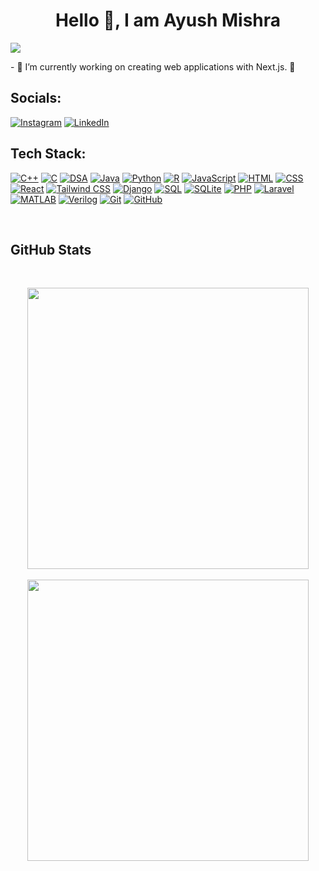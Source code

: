 
 <h1 align="center"><b>Hello 👋, I am Ayush Mishra</b></h1> 
<p align="left"> <img src="https://komarev.com/ghpvc/?username=Ayush-07-Mishra&label=Profile%20views&color=0e75b6&style=flat" /> </p>
- 🔭 I’m currently working on creating web applications with Next.js. 🚀


##  Socials:
[![Instagram](https://img.shields.io/badge/Instagram-%23E4405F.svg?logo=Instagram&logoColor=white)](https://www.instagram.com/ayushmishra312004) [![LinkedIn](https://img.shields.io/badge/LinkedIn-%230077B5.svg?logo=linkedin&logoColor=white)]([https://www.linkedin.com/in/ayush-mishra](https://www.linkedin.com/in/ayush-mishra07/))

##  Tech Stack:
[![C++](https://img.shields.io/badge/c++-%2300599C.svg?style=for-the-badge&logo=c%2B%2B&logoColor=white)](https://en.wikipedia.org/wiki/C%2B%2B)
[![C](https://img.shields.io/badge/c-%2300599C.svg?style=for-the-badge&logo=c&logoColor=white)](https://en.wikipedia.org/wiki/C_(programming_language))
[![DSA](https://img.shields.io/badge/-DSA-007ACC?style=flat-square)](https://en.wikipedia.org/wiki/Data_structures_and_algorithms)
[![Java](https://img.shields.io/badge/java-%23ED8B00.svg?style=for-the-badge&logo=java&logoColor=white)](https://www.java.com/)
[![Python](https://img.shields.io/badge/python-3670A0?style=for-the-badge&logo=python&logoColor=ffdd54)](https://www.python.org/)
[![R](https://img.shields.io/badge/r-%23276DC3.svg?style=for-the-badge&logo=r&logoColor=white)](https://www.r-project.org/)
[![JavaScript](https://img.shields.io/badge/javascript-%23323330.svg?style=for-the-badge&logo=javascript&logoColor=%23F7DF1E)](https://developer.mozilla.org/en-US/docs/Web/JavaScript)
[![HTML](https://img.shields.io/badge/HTML-239120?style=for-the-badge&logo=html5&logoColor=white&labelColor=E34F26&color=E34F26)](https://developer.mozilla.org/en-US/docs/Web/HTML)
[![CSS](https://img.shields.io/badge/CSS-239120?style=for-the-badge&logo=css3&logoColor=white&labelColor=1572B6&color=1572B6)](https://developer.mozilla.org/en-US/docs/Web/CSS)
[![React](https://img.shields.io/badge/React-61DAFB?style=for-the-badge&logo=react&logoColor=white&labelColor=000000&color=000000)](https://reactjs.org/)
[![Tailwind CSS](https://img.shields.io/badge/-Tailwind_CSS-38B2AC?style=flat-square&logo=Tailwind%20CSS&logoColor=white)](https://tailwindcss.com/)
[![Django](https://img.shields.io/badge/-Django-092E20?style=flat-square&logo=Django&logoColor=white)](https://www.djangoproject.com/)
[![SQL](https://img.shields.io/badge/-SQL-4479A1?style=flat-square&logo=MySQL&logoColor=white)](https://en.wikipedia.org/wiki/SQL)
[![SQLite](https://img.shields.io/badge/-SQLite-003B57?style=flat-square&logo=SQLite&logoColor=white)](https://www.sqlite.org/index.html)
[![PHP](https://img.shields.io/badge/-PHP-777BB4?style=flat-square&logo=PHP&logoColor=white)](https://www.php.net/)
[![Laravel](https://img.shields.io/badge/-Laravel-FF2D20?style=flat-square&logo=Laravel&logoColor=white)](https://laravel.com/)
[![MATLAB](https://img.shields.io/badge/-MATLAB-0076A8?style=flat-square&logo=MathWorks&logoColor=white)](https://www.mathworks.com/products/matlab.html)
[![Verilog](https://img.shields.io/badge/-Verilog-4D4D4D?style=flat-square&logo=Verilog&logoColor=white)](https://en.wikipedia.org/wiki/Verilog)
[![Git](https://img.shields.io/badge/Git-F05032?style=for-the-badge&logo=git&logoColor=white&labelColor=F05032)](https://git-scm.com/)
[![GitHub](https://img.shields.io/badge/GitHub-181717?style=for-the-badge&logo=github&logoColor=white&labelColor=181717)](https://github.com/)


<br>

## GitHub Stats
<br>
<p align="center">

<img src="https://github-readme-streak-stats.herokuapp.com/?user=Ayush-07-Mishra&theme=blue-green&hide_border=true" max-width="100%" width="450px">
<br>
<br>
<img src="https://github-readme-stats.vercel.app/api/top-langs/?username=Ayush-07-Mishra&layout=compact&theme=blue-green&hide_border=true" max-width="100%" width="450px">
</p>
